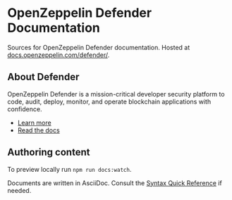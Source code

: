 # OpenZeppelin Defender Documentation

Sources for OpenZeppelin Defender documentation. Hosted at [docs.openzeppelin.com/defender/](https://docs.openzeppelin.com/defender/).

## About Defender

OpenZeppelin Defender is a mission-critical developer security platform to code, audit, deploy, monitor, and operate blockchain applications with confidence.

- [Learn more](https://openzeppelin.com/defender)
- [Read the docs](https://docs.openzeppelin.com/defender/)

## Authoring content

To preview locally run `npm run docs:watch`.

Documents are written in AsciiDoc. Consult the [Syntax Quick Reference](https://asciidoctor.org/docs/asciidoc-syntax-quick-reference/) if needed.
